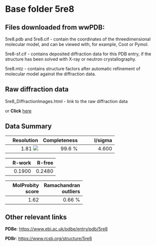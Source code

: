 # Base folder 5re8

## Files downloaded from wwPDB:

5re8.pdb and 5re8.cif - contain the coordinates of the threedimensional molecular model, and can be viewed with, for example, Coot or Pymol.

5re8-sf.cif - contains deposited diffraction data for this PDB entry, if the structure has been solved with X-ray or neutron crystallography.

5re8.mtz - contains structure factors after automatic refinement of molecular model against the diffraction data.

## Raw diffraction data

5re8_DiffractionImages.html - link to the raw diffraction data 

or **Click** [here](https://zenodo.org/record/3730547) 

## Data Summary
|   | Resolution | Completeness| I/sigma |
|---|-------------:|----------------:|--------------:|
|   |1.81 ![](https://github.com/thorn-lab/coronavirus_structural_task_force/blob/master/outreach/ang.svg)|99.6  %|<img width=50/>4.600|

|   | **R-work**| **R-free**   
|---|-------------:|----------------:|           
||0.1900|0.2480|

|   |**MolProbity<br>score**| **Ramachandran<br>outliers** 
|---|-------------:|----------------:|
||1.62|0.66 %|

## Other relevant links 
**PDBe**:  https://www.ebi.ac.uk/pdbe/entry/pdb/5re8
 
**PDBr**: https://www.rcsb.org/structure/5re8 

